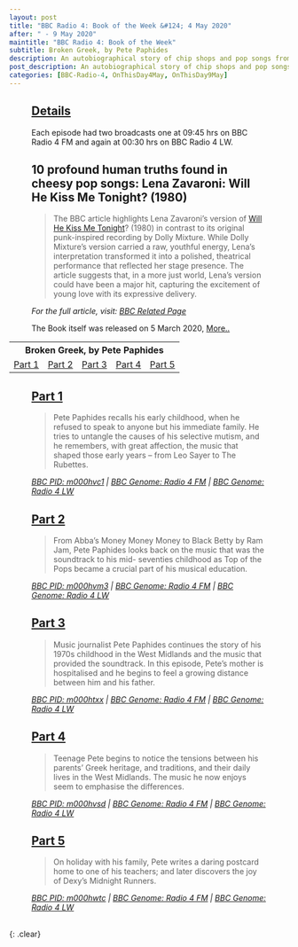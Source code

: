 ```yaml
---
layout: post
title: "BBC Radio 4: Book of the Week &#124; 4 May 2020"
after: " - 9 May 2020"
maintitle: "BBC Radio 4: Book of the Week"
subtitle: Broken Greek, by Pete Paphides
description: An autobiographical story of chip shops and pop songs from music journalist Pete Paphides.
post_description: An autobiographical story of chip shops and pop songs from music journalist Pete Paphides.
categories: [BBC-Radio-4, OnThisDay4May, OnThisDay9May]
---
```


<figure class="fig3">
<h2 id="infobox1"><a href="#infobox1">Details</a></h2>
<p>Each episode had two broadcasts one at 09:45 hrs on BBC Radio 4 FM and again at 00:30 hrs on BBC Radio 4 LW.</p>
<h2>10 profound human truths found in cheesy pop songs: Lena Zavaroni: Will He Kiss Me Tonight? (1980)</h2>
<blockquote>The BBC article highlights Lena Zavaroni’s version of <a href="/discography/singles/1980-11-will-he-kiss-me-tonight">Will He Kiss Me Tonight</a>? (1980) in contrast to its original punk-inspired recording by Dolly Mixture. While Dolly Mixture’s version carried a raw, youthful energy, Lena’s interpretation transformed it into a polished, theatrical performance that reflected her stage presence. The article suggests that, in a more just world, Lena’s version could have been a major hit, capturing the excitement of young love with its expressive delivery.</blockquote>
<cite>For the full article, visit: <a class="external-link" href="https://www.bbc.co.uk/programmes/articles/3Wjr9Ys8KXSVLGT5wj4FDVT/10-profound-human-truths-found-in-cheesy-pop-songs#:~:text=Lena%20Zavaroni%3A%20Will%20He%20Kiss%20Me%20Tonight%3F%20(1980)">BBC Related Page</a></cite>
<br />
<p>The Book itself was released on 5 March 2020, <a href="/2020-03-05-broken-greek-hardcover">More..</a></p>
</figure>

<table>
<tr align="center">
<th colspan="5">Broken Greek, by Pete Paphides</th>
</tr>

<tr align="center">
<td width="20%"><a href="#infobox2">Part 1</a></td>
<td width="20%"><a href="#infobox3">Part 2</a></td>
<td width="20%"><a href="#infobox4">Part 3</a></td>
<td width="20%"><a href="#infobox5">Part 4</a></td>
<td width="20%"><a href="#infobox6">Part 5</a></td>
</tr>
</table>

<figure class="fig3">
<h2 id="infobox2"><a href="#infobox2">Part 1</a></h2>
<blockquote>Pete Paphides recalls his early childhood, when he refused to speak to anyone but his immediate family. He tries to untangle the causes of his selective mutism, and he remembers, with great affection, the music that shaped those early years – from Leo Sayer to The Rubettes.</blockquote>
<cite>
  <a class="external-link" href="https://www.bbc.co.uk/programmes/m000hvc1">BBC PID: m000hvc1</a> |  
  <a class="external-link" href="https://genome.ch.bbc.co.uk/schedules/service_bbc_radio_fourfm/2020-05-04#at-9.45">BBC Genome: Radio 4 FM</a> |  
  <a class="external-link" href="https://genome.ch.bbc.co.uk/schedules/service_bbc_radio_fourlw/2020-05-05#at-0.30">BBC Genome: Radio 4 LW</a>
</cite>

</figure>

<figure class="fig3">
<h2 id="infobox3"><a href="#infobox3">Part 2</a></h2>
<blockquote>From Abba’s Money Money Money to Black Betty by Ram Jam, Pete Paphides looks back on the music that was the soundtrack to his mid- seventies childhood as Top of the Pops became a crucial part of his musical education.</blockquote>
<cite>
  <a class="external-link" href="https://www.bbc.co.uk/programmes/m000hvm3">BBC PID: m000hvm3</a> |  
  <a class="external-link" href="https://genome.ch.bbc.co.uk/schedules/service_bbc_radio_fourfm/2020-05-05#at-9.45">BBC Genome: Radio 4 FM</a> |  
  <a class="external-link" href="https://genome.ch.bbc.co.uk/schedules/service_bbc_radio_fourlw/2020-05-06#at-0.30">BBC Genome: Radio 4 LW</a>
</cite>
</figure>

<figure class="fig3">
<h2 id="infobox4"><a href="#infobox4">Part 3</a></h2>
<blockquote>Music journalist Pete Paphides continues the story of his 1970s childhood in the West Midlands and the music that provided the soundtrack. In this episode, Pete’s mother is hospitalised and he begins to feel a growing distance between him and his father.</blockquote>
<cite>
  <a class="external-link" href="https://www.bbc.co.uk/programmes/m000htxx">BBC PID: m000htxx</a> |  
  <a class="external-link" href="https://genome.ch.bbc.co.uk/schedules/service_bbc_radio_fourfm/2020-05-06#at-9.45">BBC Genome: Radio 4 FM</a> |  
  <a class="external-link" href="https://genome.ch.bbc.co.uk/schedules/service_bbc_radio_fourlw/2020-05-06#at-0.30">BBC Genome: Radio 4 LW</a>
</cite>
</figure>

<figure class="fig3">
<h2 id="infobox5"><a href="#infobox5">Part 4</a></h2>
<blockquote>Teenage Pete begins to notice the tensions between his parents’ Greek heritage, and traditions, and their daily lives in the West Midlands. The music he now enjoys seem to emphasise the differences.</blockquote>
<cite>
  <a class="external-link" href="https://www.bbc.co.uk/programmes/m000hvsd">BBC PID: m000hvsd</a> |  
  <a class="external-link" href="https://genome.ch.bbc.co.uk/schedules/service_bbc_radio_fourfm/2020-05-07#at-9.45">BBC Genome: Radio 4 FM</a> |  
  <a class="external-link" href="https://genome.ch.bbc.co.uk/schedules/service_bbc_radio_fourlw/2020-05-07#at-0.30">BBC Genome: Radio 4 LW</a>
</cite>
</figure>

<figure class="fig3">
<h2 id="infobox6"><a href="#infobox6">Part 5</a></h2>
<blockquote>On holiday with his family, Pete writes a daring postcard home to one of his teachers; and later discovers the joy of Dexy’s Midnight Runners.</blockquote>
<cite>
  <a class="external-link" href="https://www.bbc.co.uk/programmes/m000hwtc">BBC PID: m000hwtc</a> |  
  <a class="external-link" href="https://genome.ch.bbc.co.uk/schedules/service_bbc_radio_fourfm/2020-05-08#at-9.45">BBC Genome: Radio 4 FM</a> |  
  <a class="external-link" href="https://genome.ch.bbc.co.uk/schedules/service_bbc_radio_fourlw/2020-05-08#at-0.30">BBC Genome: Radio 4 LW</a>
</cite>
</figure>

<br />{: .clear}

